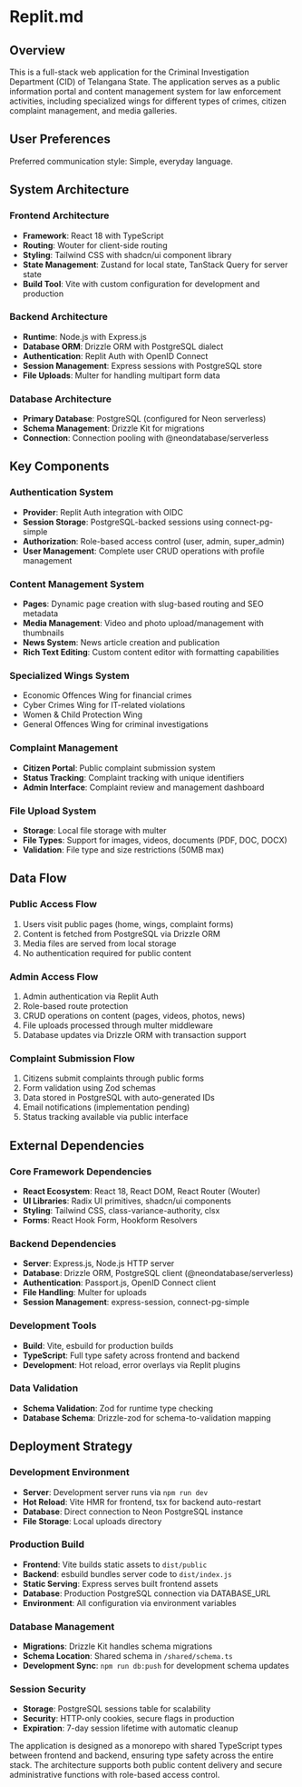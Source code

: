 # Replit.md

## Overview

This is a full-stack web application for the Criminal Investigation Department (CID) of Telangana State. The application serves as a public information portal and content management system for law enforcement activities, including specialized wings for different types of crimes, citizen complaint management, and media galleries.

## User Preferences

Preferred communication style: Simple, everyday language.

## System Architecture

### Frontend Architecture
- **Framework**: React 18 with TypeScript
- **Routing**: Wouter for client-side routing
- **Styling**: Tailwind CSS with shadcn/ui component library
- **State Management**: Zustand for local state, TanStack Query for server state
- **Build Tool**: Vite with custom configuration for development and production

### Backend Architecture
- **Runtime**: Node.js with Express.js
- **Database ORM**: Drizzle ORM with PostgreSQL dialect
- **Authentication**: Replit Auth with OpenID Connect
- **Session Management**: Express sessions with PostgreSQL store
- **File Uploads**: Multer for handling multipart form data

### Database Architecture
- **Primary Database**: PostgreSQL (configured for Neon serverless)
- **Schema Management**: Drizzle Kit for migrations
- **Connection**: Connection pooling with @neondatabase/serverless

## Key Components

### Authentication System
- **Provider**: Replit Auth integration with OIDC
- **Session Storage**: PostgreSQL-backed sessions using connect-pg-simple
- **Authorization**: Role-based access control (user, admin, super_admin)
- **User Management**: Complete user CRUD operations with profile management

### Content Management System
- **Pages**: Dynamic page creation with slug-based routing and SEO metadata
- **Media Management**: Video and photo upload/management with thumbnails
- **News System**: News article creation and publication
- **Rich Text Editing**: Custom content editor with formatting capabilities

### Specialized Wings System
- Economic Offences Wing for financial crimes
- Cyber Crimes Wing for IT-related violations
- Women & Child Protection Wing
- General Offences Wing for criminal investigations

### Complaint Management
- **Citizen Portal**: Public complaint submission system
- **Status Tracking**: Complaint tracking with unique identifiers
- **Admin Interface**: Complaint review and management dashboard

### File Upload System
- **Storage**: Local file storage with multer
- **File Types**: Support for images, videos, documents (PDF, DOC, DOCX)
- **Validation**: File type and size restrictions (50MB max)

## Data Flow

### Public Access Flow
1. Users visit public pages (home, wings, complaint forms)
2. Content is fetched from PostgreSQL via Drizzle ORM
3. Media files are served from local storage
4. No authentication required for public content

### Admin Access Flow
1. Admin authentication via Replit Auth
2. Role-based route protection
3. CRUD operations on content (pages, videos, photos, news)
4. File uploads processed through multer middleware
5. Database updates via Drizzle ORM with transaction support

### Complaint Submission Flow
1. Citizens submit complaints through public forms
2. Form validation using Zod schemas
3. Data stored in PostgreSQL with auto-generated IDs
4. Email notifications (implementation pending)
5. Status tracking available via public interface

## External Dependencies

### Core Framework Dependencies
- **React Ecosystem**: React 18, React DOM, React Router (Wouter)
- **UI Libraries**: Radix UI primitives, shadcn/ui components
- **Styling**: Tailwind CSS, class-variance-authority, clsx
- **Forms**: React Hook Form, Hookform Resolvers

### Backend Dependencies
- **Server**: Express.js, Node.js HTTP server
- **Database**: Drizzle ORM, PostgreSQL client (@neondatabase/serverless)
- **Authentication**: Passport.js, OpenID Connect client
- **File Handling**: Multer for uploads
- **Session Management**: express-session, connect-pg-simple

### Development Tools
- **Build**: Vite, esbuild for production builds
- **TypeScript**: Full type safety across frontend and backend
- **Development**: Hot reload, error overlays via Replit plugins

### Data Validation
- **Schema Validation**: Zod for runtime type checking
- **Database Schema**: Drizzle-zod for schema-to-validation mapping

## Deployment Strategy

### Development Environment
- **Server**: Development server runs via `npm run dev`
- **Hot Reload**: Vite HMR for frontend, tsx for backend auto-restart
- **Database**: Direct connection to Neon PostgreSQL instance
- **File Storage**: Local uploads directory

### Production Build
- **Frontend**: Vite builds static assets to `dist/public`
- **Backend**: esbuild bundles server code to `dist/index.js`
- **Static Serving**: Express serves built frontend assets
- **Database**: Production PostgreSQL connection via DATABASE_URL
- **Environment**: All configuration via environment variables

### Database Management
- **Migrations**: Drizzle Kit handles schema migrations
- **Schema Location**: Shared schema in `/shared/schema.ts`
- **Development Sync**: `npm run db:push` for development schema updates

### Session Security
- **Storage**: PostgreSQL sessions table for scalability
- **Security**: HTTP-only cookies, secure flags in production
- **Expiration**: 7-day session lifetime with automatic cleanup

The application is designed as a monorepo with shared TypeScript types between frontend and backend, ensuring type safety across the entire stack. The architecture supports both public content delivery and secure administrative functions with role-based access control.